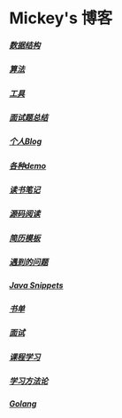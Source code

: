 # Mickey's 博客

##### [数据结构](/data-structure/index "数据结构")

##### [算法](/algorithm/index)

##### [工具](/tools/index)

##### [面试题总结](/interview "面试题总结")

##### [个人Blog](/blog "个人博客")

##### [各种demo](/demo/index "各种demo")

##### [读书笔记](/readbook/readme  "读书笔记")

##### [源码阅读](/sourceread "源码阅读")

##### [简历模板](/resume-template "简历模板")

##### [遇到的问题](/problem "遇到的问题")

##### [Java Snippets](/snippets/index.md "代码片段")

##### [书单](/booklist/index "技术书单")

##### [面试](/interview-others "Java面试")

##### [课程学习](/courses/index "课程学习")

##### [学习方法论](/learning/index "学习方法")

##### [Golang](/languages/go/index "golang")
